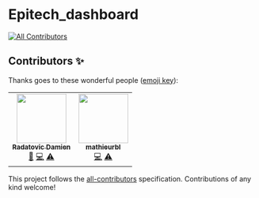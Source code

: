 # Epitech_dashboard
<!-- ALL-CONTRIBUTORS-BADGE:START - Do not remove or modify this section -->
[![All Contributors](https://img.shields.io/badge/all_contributors-2-orange.svg?style=flat-square)](#contributors-)
<!-- ALL-CONTRIBUTORS-BADGE:END -->
## Contributors ✨

Thanks goes to these wonderful people ([emoji key](https://allcontributors.org/docs/en/emoji-key)):

<!-- ALL-CONTRIBUTORS-LIST:START - Do not remove or modify this section -->
<!-- prettier-ignore-start -->
<!-- markdownlint-disable -->
<table>
  <tr>
    <td align="center"><a href="https://github.com/DamienRadatovic"><img src="https://avatars0.githubusercontent.com/u/55408621?v=4" width="100px;" alt=""/><br /><sub><b>Radatovic Damien</b></sub></a><br /><a href="#design-DamienRadatovic" title="Design">🎨</a> <a href="https://github.com/Layerzfr/Epitech_dashboard/commits?author=DamienRadatovic" title="Code">💻</a> <a href="https://github.com/Layerzfr/Epitech_dashboard/commits?author=DamienRadatovic" title="Tests">⚠️</a></td>
    <td align="center"><a href="https://github.com/mathieurbl"><img src="https://avatars1.githubusercontent.com/u/47533125?v=4" width="100px;" alt=""/><br /><sub><b>mathieurbl</b></sub></a><br /><a href="https://github.com/Layerzfr/Epitech_dashboard/commits?author=mathieurbl" title="Code">💻</a> <a href="https://github.com/Layerzfr/Epitech_dashboard/commits?author=mathieurbl" title="Tests">⚠️</a></td>
  </tr>
</table>

<!-- markdownlint-enable -->
<!-- prettier-ignore-end -->
<!-- ALL-CONTRIBUTORS-LIST:END -->

This project follows the [all-contributors](https://github.com/all-contributors/all-contributors) specification. Contributions of any kind welcome!